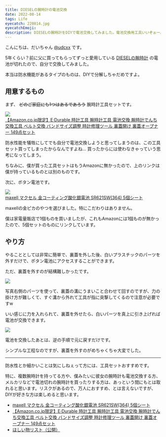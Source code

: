```yaml
---
title: DIESELの腕時計の電池交換
date: 2022-08-14
tags: Life
eyecatch: 220814.jpg
eyecatchEmoji:
description: DIESELの腕時計をDIYで電池交換してみました。電池交換用工具いいぞぉー。
---
```


こんにちは、だいちゃん [@udcxx](https://twitter.com/udc_xx) です。

5年くらい？前に父に買ってもらってずっと愛用している [DIESELの腕時計](https://www.diesel.co.jp/ja/timeframes/dz1965/DZ196500QQQ.html) の電池が切れたので、自分で交換してみました。

本当は防水機能があるタイプのものは、DIYで分解しちゃだめですよ。

## 用意するもの

まず、 ~~どのご家庭にも1つはあるであろう~~ 腕時計工具セットです。

[![](/images/220814_2.jpg)](https://amzn.to/3PnlvHP)    
[【Amazon.co.jp限定】E·Durable 時計工具 腕時計工具 電池交換 腕時計でんち交換工具 ベルト交換 バンドサイズ調整 時計修理ツール 裏蓋開け 裏蓋オープナー 149点セット](https://amzn.to/3PnlvHP)

防水性能を犠牲にしてでも自分で電池交換しようと思ってしまうのは、この工具セット買ってしまったからなんですよね... 買ったからには使わなきゃっていう思考になってしまう。

ちなみに、僕が買った工具セットはもうAmazonに無かったので、上のリンクは僕が持っているものとは別のものです。

次に、ボタン電池です。

[![](/images/220814_3.jpg)](https://amzn.to/3zYH4Zk)    
[maxell マクセル 金コーティング酸化銀電池 SR621SW(364) 5個シート](https://amzn.to/3zYH4Zk)

maxellの金ピカのやつを選びました。特にこだわりはありません。

僕は家電量販店で1個ものを買いましたが、これもAmazonには1個ものが無かったので、5個セットのものにリンクしています。

## やり方

やることとしては非常に簡単で、裏蓋を外した後、白いプラスチックのパーツを外すだけで、ボタン電池にアクセスすることができます。

ただ、裏蓋を外すのが結構難しかったです。

![](/images/220814_4.jpg)

写真右側のパーツを使って、裏蓋の溝にうまいこと合わせて回すのですが、力の掛け方が難しくて、すぐ溝から外れて工具が指に突撃してくるので注意が必要ですw

いい感じに力を入れられて、裏蓋を外せたら、白いパーツを真上に引き上げれば電池が交換できます。

![](/images/220814_5.jpg)

電池を交換したあとは、逆の手順で元に戻すだけです。

シンプルな工程なのですが、裏蓋を外すのがめちゃくちゃ大変でした。

---

防水性とか細かいことは気にしねぇって方には、工具セットおすすめです。

特に、複数腕時計を持ってる方や、僕みたいに彼女の腕時計も電池交換する方、メルカリなどで電池切れの腕時計を買ったりする方は、あっという間にもとは取れると思います。リスクがあるので、万人におすすめ、とは言えないですが、DIYが好きな方は楽しめると思います。

* [maxell マクセル 金コーティング酸化銀電池 SR621SW(364) 5個シート](https://amzn.to/3zYH4Zk)
* [【Amazon.co.jp限定】E·Durable 時計工具 腕時計工具 電池交換 腕時計でんち交換工具 ベルト交換 バンドサイズ調整 時計修理ツール 裏蓋開け 裏蓋オープナー 149点セット](https://amzn.to/3PnlvHP)
* [ほしい物リスト（公開）](https://www.amazon.jp/hz/wishlist/ls/3S78SPACY6TSJ?ref_=wl_share)
